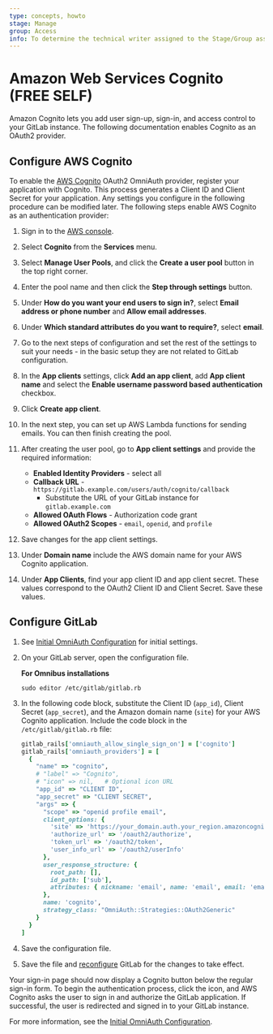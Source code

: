 ```yaml
---
type: concepts, howto
stage: Manage
group: Access
info: To determine the technical writer assigned to the Stage/Group associated with this page, see https://about.gitlab.com/handbook/engineering/ux/technical-writing/#assignments
---
```


# Amazon Web Services Cognito **(FREE SELF)**

Amazon Cognito lets you add user sign-up, sign-in, and access control to your GitLab instance.
The following documentation enables Cognito as an OAuth2 provider.

## Configure AWS Cognito

To enable the [AWS Cognito](https://aws.amazon.com/cognito/) OAuth2 OmniAuth provider, register your application with Cognito. This process generates a Client ID and Client Secret for your application.
Any settings you configure in the following procedure can be modified later.
The following steps enable AWS Cognito as an authentication provider:

1. Sign in to the [AWS console](https://console.aws.amazon.com/console/home).
1. Select **Cognito** from the **Services** menu.
1. Select **Manage User Pools**, and click the **Create a user pool** button in the top right corner.
1. Enter the pool name and then click the **Step through settings** button.
1. Under **How do you want your end users to sign in?**, select **Email address or phone number** and **Allow email addresses**.
1. Under **Which standard attributes do you want to require?**, select **email**.
1. Go to the next steps of configuration and set the rest of the settings to suit your needs - in the basic setup they are not related to GitLab configuration.
1. In the **App clients** settings, click **Add an app client**, add **App client name** and select the **Enable username password based authentication** checkbox.
1. Click **Create app client**.
1. In the next step, you can set up AWS Lambda functions for sending emails. You can then finish creating the pool.
1. After creating the user pool, go to **App client settings** and provide the required information:

   - **Enabled Identity Providers** - select all
   - **Callback URL** - `https://gitlab.example.com/users/auth/cognito/callback`
     - Substitute the URL of your GitLab instance for `gitlab.example.com`
   - **Allowed OAuth Flows** - Authorization code grant
   - **Allowed OAuth2 Scopes** - `email`, `openid`, and `profile`

1. Save changes for the app client settings.
1. Under **Domain name** include the AWS domain name for your AWS Cognito application.
1. Under **App Clients**, find your app client ID and app client secret. These values correspond to the OAuth2 Client ID and Client Secret. Save these values.

## Configure GitLab

1. See [Initial OmniAuth Configuration](../../integration/omniauth.md#initial-omniauth-configuration) for initial settings.
1. On your GitLab server, open the configuration file.

   **For Omnibus installations**

   ```shell
   sudo editor /etc/gitlab/gitlab.rb
   ```

1. In the following code block, substitute the Client ID (`app_id`), Client Secret (`app_secret`), and the Amazon domain name (`site`) for your AWS Cognito application.
Include the code block in the `/etc/gitlab/gitlab.rb` file:

   ```ruby
   gitlab_rails['omniauth_allow_single_sign_on'] = ['cognito']
   gitlab_rails['omniauth_providers'] = [
     {
       "name" => "cognito",
       # "label" => "Cognito",
       # "icon" => nil,   # Optional icon URL
       "app_id" => "CLIENT ID",
       "app_secret" => "CLIENT SECRET",
       "args" => {
         "scope" => "openid profile email",
         client_options: {
           'site' => 'https://your_domain.auth.your_region.amazoncognito.com',
           'authorize_url' => '/oauth2/authorize',
           'token_url' => '/oauth2/token',
           'user_info_url' => '/oauth2/userInfo'
         },
         user_response_structure: {
           root_path: [],
           id_path: ['sub'],
           attributes: { nickname: 'email', name: 'email', email: 'email' }
         },
         name: 'cognito',
         strategy_class: "OmniAuth::Strategies::OAuth2Generic"
       }
     }
   ]
   ```

1. Save the configuration file.
1. Save the file and [reconfigure](../restart_gitlab.md#omnibus-gitlab-reconfigure) GitLab for the changes to take effect.

Your sign-in page should now display a Cognito button below the regular sign-in form.
To begin the authentication process, click the icon, and AWS Cognito asks the user to sign in and authorize the GitLab application.
If successful, the user is redirected and signed in to your GitLab instance.

For more information, see the [Initial OmniAuth Configuration](../../integration/omniauth.md#initial-omniauth-configuration).

